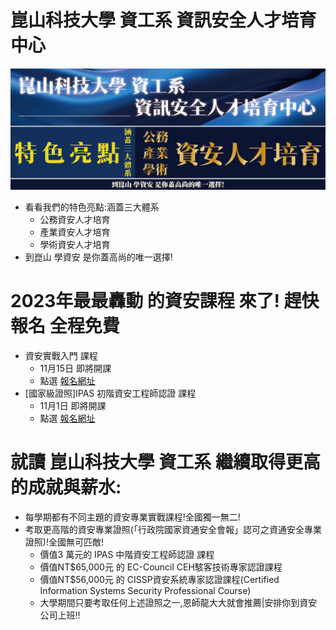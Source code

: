 # 崑山科技大學 資工系  資訊安全人才培育中心
![ksusecurity](./ksusecurity.png)

- 看看我們的特色亮點:涵蓋三大體系
  - 公務資安人才培育
  - 產業資安人才培育
  - 學術資安人才培育
- 到崑山 學資安 是你蓋高尚的唯一選擇!

# 2023年最最轟動 的資安課程 來了!   趕快報名 全程免費
- 資安實戰入門 課程  
  - 11月15日 即將開課
  - 點選 [報名網址]() 
- [國家級證照]IPAS 初階資安工程師認證 課程  
  - 11月1日 即將開課
  - 點選 [報名網址]()

# 就讀 崑山科技大學 資工系 繼續取得更高的成就與薪水:
- 每學期都有不同主題的資安專業實戰課程!全國獨一無二!
- 考取更高階的資安專業證照(「行政院國家資通安全會報」認可之資通安全專業證照)!全國無可匹敵!
  - 價值3 萬元的 IPAS 中階資安工程師認證 課程
  - 價值NT$65,000元 的 EC-Council CEH駭客技術專家認證課程
  - 價值NT$56,000元 的 CISSP資安系統專家認證課程(Certified Information Systems Security Professional Course)
  - 大學期間只要考取任何上述證照之一,恩師龍大大就會推薦|安排你到資安公司上班!!
